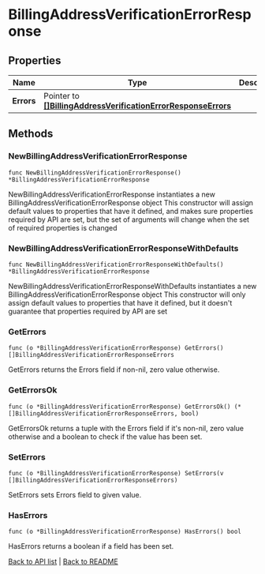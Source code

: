 # BillingAddressVerificationErrorResponse

## Properties

Name | Type | Description | Notes
------------ | ------------- | ------------- | -------------
**Errors** | Pointer to [**[]BillingAddressVerificationErrorResponseErrors**](BillingAddressVerificationErrorResponseErrors.md) |  | [optional] 

## Methods

### NewBillingAddressVerificationErrorResponse

`func NewBillingAddressVerificationErrorResponse() *BillingAddressVerificationErrorResponse`

NewBillingAddressVerificationErrorResponse instantiates a new BillingAddressVerificationErrorResponse object
This constructor will assign default values to properties that have it defined,
and makes sure properties required by API are set, but the set of arguments
will change when the set of required properties is changed

### NewBillingAddressVerificationErrorResponseWithDefaults

`func NewBillingAddressVerificationErrorResponseWithDefaults() *BillingAddressVerificationErrorResponse`

NewBillingAddressVerificationErrorResponseWithDefaults instantiates a new BillingAddressVerificationErrorResponse object
This constructor will only assign default values to properties that have it defined,
but it doesn't guarantee that properties required by API are set

### GetErrors

`func (o *BillingAddressVerificationErrorResponse) GetErrors() []BillingAddressVerificationErrorResponseErrors`

GetErrors returns the Errors field if non-nil, zero value otherwise.

### GetErrorsOk

`func (o *BillingAddressVerificationErrorResponse) GetErrorsOk() (*[]BillingAddressVerificationErrorResponseErrors, bool)`

GetErrorsOk returns a tuple with the Errors field if it's non-nil, zero value otherwise
and a boolean to check if the value has been set.

### SetErrors

`func (o *BillingAddressVerificationErrorResponse) SetErrors(v []BillingAddressVerificationErrorResponseErrors)`

SetErrors sets Errors field to given value.

### HasErrors

`func (o *BillingAddressVerificationErrorResponse) HasErrors() bool`

HasErrors returns a boolean if a field has been set.


[Back to API list](../README.md#documentation-for-api-endpoints) | [Back to README](../README.md)
